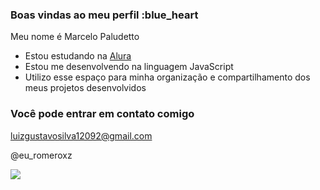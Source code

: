 ### Boas vindas ao meu perfil :blue_heart

Meu nome é Marcelo Paludetto

- Estou estudando na [Alura](https://www.alura.com.br)
- Estou me desenvolvendo na linguagem JavaScript
- Utilizo esse espaço para minha organização e compartilhamento dos meus projetos desenvolvidos

### Você pode entrar em contato comigo

luizgustavosilva12092@gmail.com

@eu_romeroxz

![](https://tenor.com/pt-BR/view/goku-dragon-ball-z-dragon-ball-thumbs-up-approval-gif-5130883159510254210)
